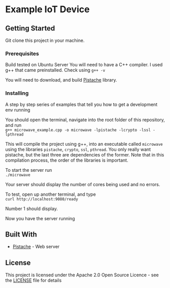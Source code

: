 # Example IoT Device

## Getting Started

Git clone this project in your machine. 

### Prerequisites

Build tested on Ubuntu Server 
You will need to have a C++ compiler. I used g++ that came preinstalled. Check using `g++ -v`

You will need to download, and build [Pistache](https://github.com/pistacheio/pistache) library. 


### Installing

A step by step series of examples that tell you how to get a development env running

You should open the terminal, navigate into the root folder of this repository, and run\
`g++ microwave_example.cpp -o microwave -lpistache -lcrypto -lssl -lpthread`

This will compile the project using g++, into an executable called `microwave` using the libraries `pistache`, `crypto`, `ssl`, `pthread`. You only really want pistache, but the last three are dependencies of the former.
Note that in this compilation process, the order of the libraries is important. 

To start the server run\
`./microwave` 

Your server should display the number of cores being used and no errors. 

To test, open up another terminal, and type\
`curl http://localhost:9080/ready`

Number 1 should display.

Now you have the server running


## Built With

* [Pistache](https://github.com/pistacheio/pistache) - Web server

## License

This project is licensed under the Apache 2.0 Open Source Licence - see the [LICENSE](LICENSE) file for details
